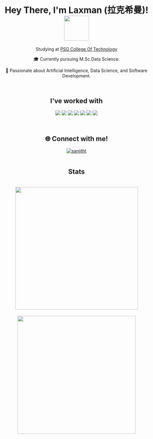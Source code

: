<div align="center">
  <h1 align="center">Hey There, I'm Laxman (拉克希曼)!
    <img src="https://media.giphy.com/media/3ohhwMDyS6rv3sB8yI/giphy.gif" width="80px"/>
  </h1>
  <p align="center">Studying at <a href="https://www.psgtech.edu/">PSG College Of Technology<a></p>
  <p>  🎓 Currently pursuing M.Sc.Data Science.</p>
  <p>  🚀 Passionate about Artificial Intelligence, Data Science, and Software Development.</p>
  <p>
  <br>
<h2 align="center">I've worked with</h2>

![](https://img.shields.io/badge/Android-3DDC84?style=for-the-badge&logo=android&logoColor=white)
![](https://img.shields.io/badge/iOS-000000?style=for-the-badge&logo=ios&logoColor=white)
![](https://img.shields.io/badge/python-3670A0?style=for-the-badge&logo=python&logoColor=ffdd54)
![](https://img.shields.io/badge/MongoDB-%234ea94b.svg?style=for-the-badge&logo=mongodb&logoColor=white)
![](https://img.shields.io/badge/MySQL-00000F?style=for-the-badge&logo=mysql&logoColor=white)
![](https://img.shields.io/badge/html5-%23E34F26.svg?style=for-the-badge&logo=html5&logoColor=white)
![](https://img.shields.io/badge/css3-%231572B6.svg?style=for-the-badge&logo=css3&logoColor=white)

<br>
<h2 align="center">🌐 Connect with me!</h2>
<div align="center">
<a href="https://www.linkedin.com/in/laxman-v-48272928b/" target="blank"><img align="center" src="https://img.shields.io/badge/linkedin-%230077B5.svg?style=for-the-badge&logo=linkedin&logoColor=white" alt="sanjitht"  /></a>

</div>
<br>
<h2 align="center">Stats</h2>
<div>
  <div style="display: flex; flex-wrap: wrap; justify-content: center; align-items: center; gap: 30px;  padding-top: 20px;  padding-bottom: 20px;">

  <img width=395 src="https://github-readme-streak-stats.herokuapp.com?user=en3rypt&hide_border=true&theme=algolia&date_format=M%20j%5B%2C%20Y%5D"/>
</div>
  <div  align="center" style="clear: both; text-align: center;">
    <img align="center" width=380 src="https://github-readme-stats.vercel.app/api/top-langs/?username=laxmanspidey&hide_border=true&layout=compact&theme=algolia" />
  </div>
</div>


<!---
laxmanspidey/laxmanspidey is a ✨ special ✨ repository because its `README.md` (this file) appears on your GitHub profile.
You can click the Preview link to take a look at your changes.
--->
